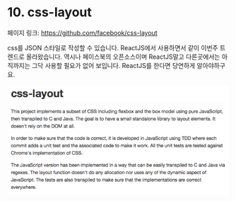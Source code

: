 # 10. css-layout

페이지 링크: https://github.com/facebook/css-layout

css를 JSON 스타일로 작성할 수 있습니다. ReactJS에서 사용하면서 같이 이번주 트렌드로 올라왔습니다. 역시나 페이스북의 오픈소스이며 ReactJS말고 다른곳에서는 아직까지는 그닥 사용할 필요가 없어 보입니다. ReactJS를 한다면 당연하게 알아야하구요. 

![이미지1](img/002$10.png)

